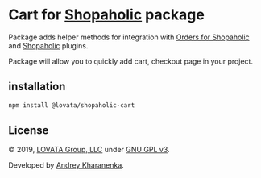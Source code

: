 # Cart for [Shopaholic](https://octobercms.com/plugin/lovata-shopaholic) package

Package adds helper methods for integration with [Orders for Shopaholic](https://octobercms.com/plugin/lovata-ordersshopaholic)
and [Shopaholic](https://octobercms.com/plugin/lovata-shopaholic) plugins.

Package will allow you to quickly add cart, checkout page in your project.

## installation

```bash
npm install @lovata/shopaholic-cart
```

## License

© 2019, [LOVATA Group, LLC](https://github.com/lovata) under [GNU GPL v3](https://opensource.org/licenses/GPL-3.0).

Developed by [Andrey Kharanenka](https://github.com/kharanenka).